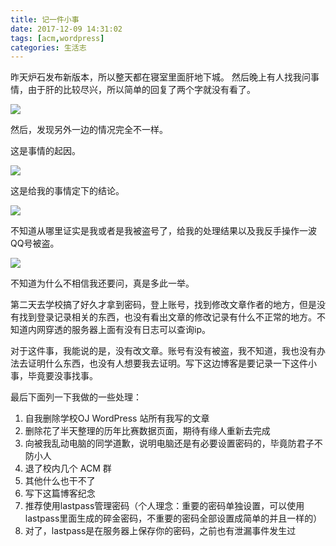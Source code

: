 ```yaml
---
title: 记一件小事
date: 2017-12-09 14:31:02
tags: [acm,wordpress]
categories: 生活志
---
```


昨天炉石发布新版本，所以整天都在寝室里面肝地下城。
然后晚上有人找我问事情，由于肝的比较尽兴，所以简单的回复了两个字就没有看了。

![](http://media.xiang578.com/15128032876113.jpg)

然后，发现另外一边的情况完全不一样。

这是事情的起因。

![](http://media.xiang578.com/15128033200679.jpg)

这是给我的事情定下的结论。

![](http://media.xiang578.com/15128034011637.jpg)

不知道从哪里证实是我或者是我被盗号了，给我的处理结果以及我反手操作一波QQ号被盗。

![](http://media.xiang578.com/15128035377376.jpg)

不知道为什么不相信我还要问，真是多此一举。

第二天去学校搞了好久才拿到密码，登上账号，找到修改文章作者的地方，但是没有找到登录记录相关的东西，也没有看出文章的修改记录有什么不正常的地方。不知道内网穿透的服务器上面有没有日志可以查询ip。

对于这件事，我能说的是，没有改文章。账号有没有被盗，我不知道，我也没有办法去证明什么东西，也没有人想要我去证明。写下这边博客是要记录一下这件小事，毕竟要没事找事。

最后下面列一下我做的一些处理：

1. 自我删除学校OJ WordPress 站所有我写的文章
2. 删除花了半天整理的历年比赛数据页面，期待有缘人重新去完成
3. 向被我乱动电脑的同学道歉，说明电脑还是有必要设置密码的，毕竟防君子不防小人
5. 退了校内几个 ACM 群
6. 其他什么也干不了
7. 写下这篇博客纪念
8. 推荐使用lastpass管理密码（个人理念：重要的密码单独设置，可以使用lastpass里面生成的碎金密码，不重要的密码全部设置成简单的并且一样的）
9. 对了，lastpass是在服务器上保存你的密码，之前也有泄漏事件发生过

